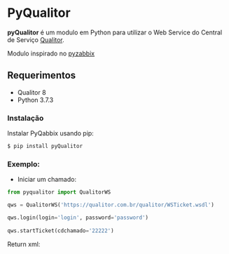 
# PyQualitor #

**pyQualitor** é um modulo em Python para utilizar o Web Service do Central de Serviço [Qualitor](https://www.qualitor.com.br).

Modulo inspirado no [pyzabbix](https://github.com/lukecyca/pyzabbix)

## Requerimentos
* Qualitor 8
* Python 3.7.3

### Instalação

Instalar PyQabbix usando pip:

```bash
$ pip install pyQualitor
```

### Exemplo:

* Iniciar um chamado:

```python
from pyqualitor import QualitorWS

qws = QualitorWS('https://qualitor.com.br/qualitor/WSTicket.wsdl')

qws.login(login='login', password='password')
        
qws.startTicket(cdchamado='22222')


```

Return xml:
````bash



````

